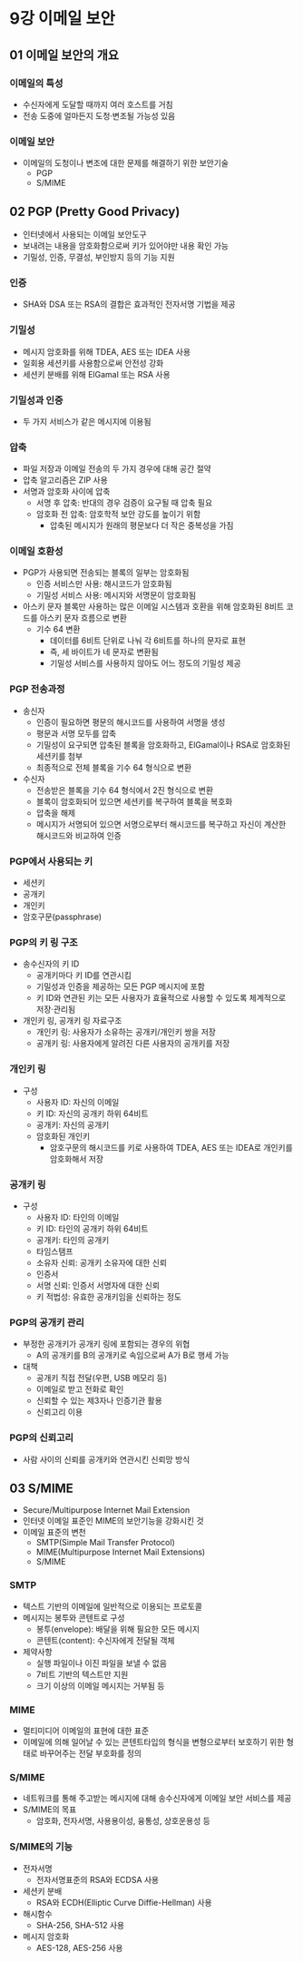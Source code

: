 # 9강 이메일 보안

## 01 이메일 보안의 개요

### 이메일의 특성

- 수신자에게 도달할 때까지 여러 호스트를 거침
- 전송 도중에 얼마든지 도청·변조될 가능성 있음

### 이메일 보안

- 이메일의 도청이나 변조에 대한 문제를 해결하기 위한
  보안기술
    - PGP
    - S/MIME

## 02 PGP (Pretty Good Privacy)

- 인터넷에서 사용되는 이메일 보안도구
- 보내려는 내용을 암호화함으로써 키가 있어야만 내용 확인 가능
- 기밀성, 인증, 무결성, 부인방지 등의 기능 지원

### 인증

- SHA와 DSA 또는 RSA의 결합은 효과적인 전자서명 기법을 제공

### 기밀성

- 메시지 암호화를 위해 TDEA, AES 또는 IDEA 사용
- 일회용 세션키를 사용함으로써 안전성 강화
- 세션키 분배를 위해 ElGamal 또는 RSA 사용

### 기밀성과 인증

- 두 가지 서비스가 같은 메시지에 이용됨

### 압축

- 파일 저장과 이메일 전송의 두 가지 경우에 대해 공간 절약
- 압축 알고리즘은 ZIP 사용
- 서명과 암호화 사이에 압축
    - 서명 후 압축: 반대의 경우 검증이 요구될 때 압축 필요
    - 암호화 전 압축: 암호학적 보안 강도를 높이기 위함
        - 압축된 메시지가 원래의 평문보다 더 작은 중복성을 가짐

### 이메일 호환성

- PGP가 사용되면 전송되는 블록의 일부는 암호화됨
    - 인증 서비스만 사용: 해시코드가 암호화됨
    - 기밀성 서비스 사용: 메시지와 서명문이 암호화됨
- 아스키 문자 블록만 사용하는 많은 이메일 시스템과 호환을 위해 암호화된 8비트 코드를 아스키 문자 흐름으로 변환
    - 기수 64 변환
        - 데이터를 6비트 단위로 나눠 각 6비트를 하나의 문자로 표현
        - 즉, 세 바이트가 네 문자로 변환됨
        - 기밀성 서비스를 사용하지 않아도 어느 정도의 기밀성 제공

### PGP 전송과정

- 송신자
    - 인증이 필요하면 평문의 해시코드를 사용하여 서명을 생성
    - 평문과 서명 모두를 압축
    - 기밀성이 요구되면 압축된 블록을 암호화하고, ElGamal이나 RSA로 암호화된 세션키를 첨부
    - 최종적으로 전체 블록을 기수 64 형식으로 변환
- 수신자
    - 전송받은 블록을 기수 64 형식에서 2진 형식으로 변환
    - 블록이 암호화되어 있으면 세션키를 복구하여 블록을 복호화
    - 압축을 해제
    - 메시지가 서명되어 있으면 서명으로부터 해시코드를 복구하고 자신이 계산한 해시코드와 비교하여 인증

### PGP에서 사용되는 키

- 세션키
- 공개키
- 개인키
- 암호구문(passphrase)

### PGP의 키 링 구조

- 송수신자의 키 ID
    - 공개키마다 키 ID를 연관시킴
    - 기밀성과 인증을 제공하는 모든 PGP 메시지에 포함
    - 키 ID와 연관된 키는 모든 사용자가 효율적으로 사용할 수 있도록 체계적으로 저장·관리됨
- 개인키 링, 공개키 링 자료구조
    - 개인키 링: 사용자가 소유하는 공개키/개인키 쌍을 저장
    - 공개키 링: 사용자에게 알려진 다른 사용자의 공개키를 저장

### 개인키 링

- 구성
    - 사용자 ID: 자신의 이메일
    - 키 ID: 자신의 공개키 하위 64비트
    - 공개키: 자신의 공개키
    - 암호화된 개인키
        - 암호구문의 해시코드를 키로 사용하여 TDEA, AES 또는 IDEA로 개인키를 암호화해서 저장

### 공개키 링

- 구성
    - 사용자 ID: 타인의 이메일
    - 키 ID: 타인의 공개키 하위 64비트
    - 공개키: 타인의 공개키
    - 타임스탬프
    - 소유자 신뢰: 공개키 소유자에 대한 신뢰
    - 인증서
    - 서명 신뢰: 인증서 서명자에 대한 신뢰
    - 키 적법성: 유효한 공개키임을 신뢰하는 정도

### PGP의 공개키 관리

- 부정한 공개키가 공개키 링에 포함되는 경우의 위협
    - A의 공개키를 B의 공개키로 속임으로써 A가 B로 행세 가능
- 대책
    - 공개키 직접 전달(우편, USB 메모리 등)
    - 이메일로 받고 전화로 확인
    - 신뢰할 수 있는 제3자나 인증기관 활용
    - 신뢰고리 이용

### PGP의 신뢰고리

- 사람 사이의 신뢰를 공개키와 연관시킨 신뢰망 방식

## 03 S/MIME

- Secure/Multipurpose Internet Mail Extension
- 인터넷 이메일 표준인 MIME의 보안기능을 강화시킨 것
- 이메일 표준의 변천
    - SMTP(Simple Mail Transfer Protocol)
    - MIME(Multipurpose Internet Mail Extensions)
    - S/MIME

### SMTP

- 텍스트 기반의 이메일에 일반적으로 이용되는 프로토콜
- 메시지는 봉투와 콘텐트로 구성
    - 봉투(envelope): 배달을 위해 필요한 모든 메시지
    - 콘텐트(content): 수신자에게 전달될 객체
- 제약사항
    - 실행 파일이나 이진 파일을 보낼 수 없음
    - 7비트 기반의 텍스트만 지원
    - 크기 이상의 이메일 메시지는 거부됨 등

### MIME

- 멀티미디어 이메일의 표현에 대한 표준
- 이메일에 의해 일어날 수 있는 콘텐트타입의 형식을 변형으로부터 보호하기 위한 형태로 바꾸어주는 전달 부호화를 정의

### S/MIME

- 네트워크를 통해 주고받는 메시지에 대해 송수신자에게 이메일 보안 서비스를 제공
- S/MIME의 목표
    - 암호화, 전자서명, 사용용이성, 융통성, 상호운용성 등

### S/MIME의 기능

- 전자서명
    - 전자서명표준의 RSA와 ECDSA 사용
- 세션키 분배
    - RSA와 ECDH(Elliptic Curve Diffie-Hellman) 사용
- 해시함수
    - SHA-256, SHA-512 사용
- 메시지 암호화
    - AES-128, AES-256 사용